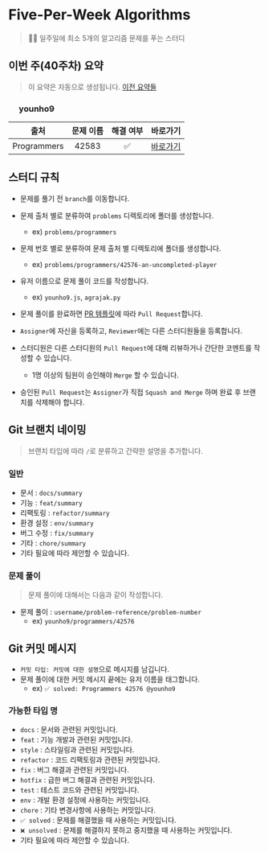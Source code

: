 # Five-Per-Week Algorithms

> 👨‍💻 일주일에 최소 5개의 알고리즘 문제를 푸는 스터디

<!-- Summary Start -->
## 이번 주(40주차) 요약
> 이 요약은 자동으로 생성됩니다.
[이전 요약들](https://github.com/five-per-week/algorithms/blob/master/LOG.md)

### <img src="https://avatars2.githubusercontent.com/u/48426991?v=4" height="17px" width="17px"> younho9
| 출처 | 문제 이름 | 해결 여부 | 바로가기 |
| :---: | :---: | :---: | :---: |
| Programmers | 42583  | ✅ | [바로가기](https://github.com/five-per-week/algorithms/pull/28) |

<!-- Summary End -->

## 스터디 규칙

-   문제를 풀기 전 `branch`를 이동합니다.

-   문제 출처 별로 분류하여 `problems` 디렉토리에 폴더를 생성합니다.

    -   ex) `problems/programmers`

-   문제 번호 별로 분류하여 문제 출처 별 디렉토리에 폴더를 생성합니다.

    -   ex) `problems/programmers/42576-an-uncompleted-player`

-   유저 이름으로 문제 풀이 코드를 작성합니다.

    -   ex) `younho9.js`, `agrajak.py`

-   문제 풀이를 완료하면 [PR 템플릿](https://github.com/five-per-week/algorithms/blob/master/.github/PULL_REQUEST_TEMPLATE.md)에 따라 `Pull Request`합니다.

-   `Assigner`에 자신을 등록하고, `Reviewer`에는 다른 스터디원들을 등록합니다.

-   스터디원은 다른 스터디원의 `Pull Request`에 대해 리뷰하거나 간단한 코멘트를 작성할 수 있습니다.

    -   1명 이상의 팀원이 승인해야 `Merge` 할 수 있습니다.

-   승인된 `Pull Request`는 `Assigner`가 직접 `Squash and Merge` 하며 완료 후 브랜치를 삭제해야 합니다.

## Git 브랜치 네이밍

> 브랜치 타입에 따라 `/`로 분류하고 간략한 설명을 추가합니다.

### 일반

-   문서 : `docs/summary`
-   기능 : `feat/summary`
-   리팩토링 : `refactor/summary`
-   환경 설정 : `env/summary`
-   버그 수정 : `fix/summary`
-   기타 : `chore/summary`
-   기타 필요에 따라 제안할 수 있습니다.

### 문제 풀이

> 문제 풀이에 대해서는 다음과 같이 작성합니다.

-   문제 풀이 : `username/problem-reference/problem-number`
    -   ex) `younho9/programmers/42576`

## Git 커밋 메시지

-   `커밋 타입: 커밋에 대한 설명`으로 메시지를 남깁니다.
-   문제 풀이에 대한 커밋 메시지 끝에는 유저 이름을 태그합니다.
    -   ex) `✅ solved: Programmers 42576 @younho9`

### 가능한 타입 명

-   `docs` : 문서와 관련된 커밋입니다.
-   `feat` : 기능 개발과 관련된 커밋입니다.
-   `style` : 스타일링과 관련된 커밋입니다.
-   `refactor` : 코드 리팩토링과 관련된 커밋입니다.
-   `fix` : 버그 해결과 관련된 커밋입니다.
-   `hotfix` : 급한 버그 해결과 관련된 커밋입니다.
-   `test` : 테스트 코드와 관련된 커밋입니다.
-   `env` : 개발 환경 설정에 사용하는 커밋입니다.
-   `chore` : 기타 변경사항에 사용하는 커밋입니다.
-   `✅ solved` : 문제를 해결했을 때 사용하는 커밋입니다.
-   `❌ unsolved` : 문제를 해결하지 못하고 중지했을 때 사용하는 커밋입니다.
-   기타 필요에 따라 제안할 수 있습니다.
